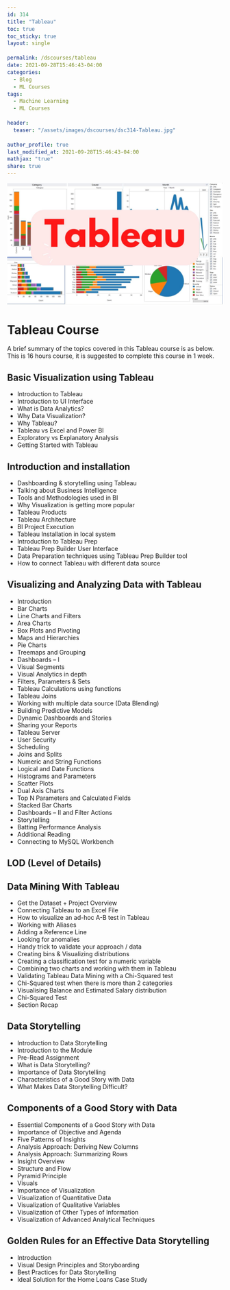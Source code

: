 ```yaml
---
id: 314    
title: "Tableau"
toc: true
toc_sticky: true
layout: single

permalink: /dscourses/tableau
date: 2021-09-28T15:46:43-04:00
categories:
  - Blog
  - ML Courses
tags: 
  - Machine Learning
  - ML Courses

header:
  teaser: "/assets/images/dscourses/dsc314-Tableau.jpg"

author_profile: true
last_modified_at: 2021-09-28T15:46:43-04:00
mathjax: "true"
share: true
---
```


![Tableau](/assets/images/dscourses/dsc314-Tableau.jpg)

# Tableau Course

A brief summary of the topics covered in this Tableau course is as below. This is 16 hours course, it is suggested to complete this course in 1 week.

## Basic Visualization using Tableau
*   Introduction to Tableau
*   Introduction to UI Interface
*   What is Data Analytics?
*   Why Data Visualization?
*   Why Tableau?
*   Tableau vs Excel and Power BI
*   Exploratory vs Explanatory Analysis
*   Getting Started with Tableau

## Introduction and installation
*   Dashboarding & storytelling using Tableau
*   Talking about Business Intelligence
*   Tools and Methodologies used in BI
*   Why Visualization is getting more popular
*   Tableau Products
*   Tableau Architecture
*   BI Project Execution
*   Tableau Installation in local system
*   Introduction to Tableau Prep
*   Tableau Prep Builder User Interface
*   Data Preparation techniques using Tableau Prep Builder tool
*   How to connect Tableau with different data source

## Visualizing and Analyzing Data with Tableau
*   Introduction
*   Bar Charts
*   Line Charts and Filters
*   Area Charts
*   Box Plots and Pivoting
*   Maps and Hierarchies
*   Pie Charts
*   Treemaps and Grouping
*   Dashboards – I
*   Visual Segments
*   Visual Analytics in depth
*   Filters, Parameters & Sets
*   Tableau Calculations using functions
*   Tableau Joins
*   Working with multiple data source (Data Blending)
*   Building Predictive Models
*   Dynamic Dashboards and Stories
*   Sharing your Reports
*   Tableau Server
*   User Security
*   Scheduling
*   Joins and Splits
*   Numeric and String Functions
*   Logical and Date Functions
*   Histograms and Parameters
*   Scatter Plots
*   Dual Axis Charts
*   Top N Parameters and Calculated Fields
*   Stacked Bar Charts
*   Dashboards – II and Filter Actions
*   Storytelling
*   Batting Performance Analysis
*   Additional Reading
*   Connecting to MySQL Workbench

## LOD (Level of Details)

## Data Mining With Tableau
*   Get the Dataset + Project Overview
*   Connecting Tableau to an Excel File
*   How to visualize an ad-hoc A-B test in Tableau
*   Working with Aliases
*   Adding a Reference Line
*   Looking for anomalies
*   Handy trick to validate your approach / data
*   Creating bins & Visualizing distributions
*   Creating a classification test for a numeric variable
*   Combining two charts and working with them in Tableau
*   Validating Tableau Data Mining with a Chi-Squared test
*   Chi-Squared test when there is more than 2 categories
*   Visualising Balance and Estimated Salary distribution
*   Chi-Squared Test
*   Section Recap

## Data Storytelling
*   Introduction to Data Storytelling
*   Introduction to the Module
*   Pre-Read Assignment
*   What is Data Storytelling?
*   Importance of Data Storytelling
*   Characteristics of a Good Story with Data
*   What Makes Data Storytelling Difficult?

## Components of a Good Story with Data
*   Essential Components of a Good Story with Data
*   Importance of Objective and Agenda
*   Five Patterns of Insights
*   Analysis Approach: Deriving New Columns
*   Analysis Approach: Summarizing Rows
*   Insight Overview
*   Structure and Flow
*   Pyramid Principle
*   Visuals
*   Importance of Visualization
*   Visualization of Quantitative Data
*   Visualization of Qualitative Variables
*   Visualization of Other Types of Information
*   Visualization of Advanced Analytical Techniques

## Golden Rules for an Effective Data Storytelling
*   Introduction
*   Visual Design Principles and Storyboarding
*   Best Practices for Data Storytelling
*   Ideal Solution for the Home Loans Case Study